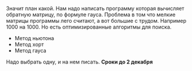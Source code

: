 Значит план какой. Нам надо написать программу которая вычисляет обратную матрицу, по формуле гауса. Проблема в том что мелкие матрицы программы лего считают, а вот большие с трудом. Например 1000 на 1000. Но есть оптимизированные алгоритмы для поиска. 

- Метод ньютона
- Метод хорт
- Метод гауса
  
Надо выбрать одну, и на нем писать. 
__Сроки до 2 декабря__